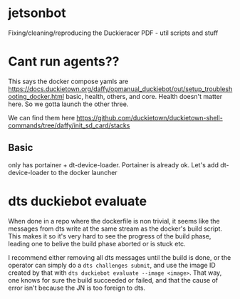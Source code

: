 # jetsonbot
Fixing/cleaning/reproducing the Duckieracer PDF - util scripts and stuff

# Cant run agents??

This says the docker compose yamls are https://docs.duckietown.org/daffy/opmanual_duckiebot/out/setup_troubleshooting_docker.html 
basic, health, others, and core. Health doesn't matter here. So we gotta launch the other three.

We can find them here https://github.com/duckietown/duckietown-shell-commands/tree/daffy/init_sd_card/stacks

## Basic

only has portainer + dt-device-loader. Portainer is already ok. Let's add dt-device-loader to the docker launcher

# dts duckiebot evaluate

When done in a repo where the dockerfile is non trivial, it seems like the messages from dts write at the same stream as the docker's build script.
This makes it so it's very hard to see the progress of the build phase, leading one to belive the build phase aborted or is stuck etc.

I recommend either removing all dts messages until the build is done, or the operator can simply do a `dts challenges submit`, and use the image ID
created by that with `dts duckiebot evaluate --image <image>`. That way, one knows for sure the build succeeded or failed, and that the cause of error
isn't because the JN is too foreign to dts.